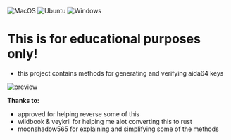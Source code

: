 ![MacOS](https://github.com/LeagueRaINi/Aida64-Keygen/workflows/MacOS/badge.svg)
![Ubuntu](https://github.com/LeagueRaINi/Aida64-Keygen/workflows/Ubuntu/badge.svg)
![Windows](https://github.com/LeagueRaINi/Aida64-Keygen/workflows/Windows/badge.svg)

# **This is for educational purposes only!**
- this project contains methods for generating and verifying aida64 keys

![preview](https://github.com/LeagueRaINi/Aida64-Keygen/blob/master/resources/preview.png)

**Thanks to:**
- approved for helping reverse some of this
- wildbook & veykril for helping me alot converting this to rust
- moonshadow565 for explaining and simplifying some of the methods
